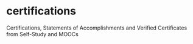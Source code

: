 # certifications
Certifications, Statements of Accomplishments and Verified Certificates from Self-Study and MOOCs
